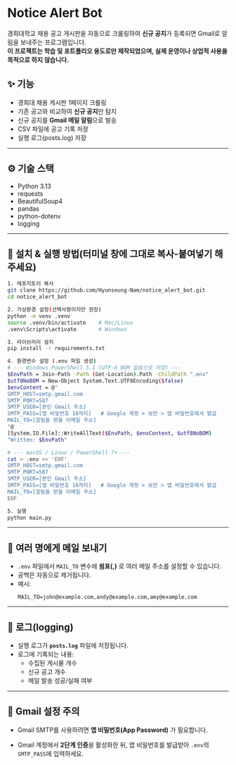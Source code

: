 ﻿# Notice Alert Bot

경희대학교 채용 공고 게시판을 자동으로 크롤링하여 **신규 공지**가 등록되면 Gmail로 알림을 보내주는 프로그램입니다.  
**이 프로젝트는 학습 및 포트폴리오 용도로만 제작되었으며, 실제 운영이나 상업적 사용을 목적으로 하지 않습니다.**

## ✨ 기능

- 경희대 채용 게시판 1페이지 크롤링
- 기존 공고와 비교하여 **신규 공지**만 탐지
- 신규 공지를 **Gmail 메일 알림**으로 발송
- CSV 파일에 공고 기록 저장
- 실행 로그(posts.log) 저장

---

## ⚙️ 기술 스택

- Python 3.13
- requests
- BeautifulSoup4
- pandas  
- python-dotenv
- logging

---

## 🚀 설치 & 실행 방법(터미널 창에 그대로 복사-붙여넣기 해주세요)
```bash
1. 레포지토리 복사
git clone https://github.com/Hyunseung-Nam/notice_alert_bot.git
cd notice_alert_bot

2. 가상환경 설정(선택사항이지만 권장)
python -m venv .venv
source .venv/bin/activate    # Mac/Linux
.venv\Scripts\activate       # Windows

3. 라이브러리 설치
pip install -r requirements.txt

4. 환경변수 설정 (.env 파일 생성)
# --- Windows PowerShell 5.1 (UTF-8 BOM 없음으로 저장) ---
$EnvPath = Join-Path -Path (Get-Location).Path -ChildPath ".env"
$utf8NoBOM = New-Object System.Text.UTF8Encoding($false)
$envContent = @"
SMTP_HOST=smtp.gmail.com
SMTP_PORT=587
SMTP_USER=[본인 Gmail 주소]
SMTP_PASS=[앱 비밀번호 16자리]   # Google 계정 > 보안 > 앱 비밀번호에서 발급
MAIL_TO=[알림을 받을 이메일 주소]
"@
[System.IO.File]::WriteAllText($EnvPath, $envContent, $utf8NoBOM)
"Written: $EnvPath"

# --- macOS / Linux / PowerShell 7+ ---
cat > .env << 'EOF'
SMTP_HOST=smtp.gmail.com
SMTP_PORT=587
SMTP_USER=[본인 Gmail 주소]
SMTP_PASS=[앱 비밀번호 16자리]   # Google 계정 > 보안 > 앱 비밀번호에서 발급
MAIL_TO=[알림을 받을 이메일 주소]
EOF

5. 실행
python main.py
```

---

## 📧 여러 명에게 메일 보내기

- `.env` 파일에서 `MAIL_TO` 변수에 **쉼표(,)** 로 여러 메일 주소를 설정할 수 있습니다.  
- 공백은 자동으로 제거됩니다.  
- 예시:  
    ```env
    MAIL_TO=john@example.com,andy@example.com,amy@example.com

---

## 📝 로그(logging)

- 실행 로그가 **`posts.log`** 파일에 저장됩니다.    
- 로그에 기록되는 내용:  
  - 수집된 게시물 개수  
  - 신규 공고 개수  
  - 메일 발송 성공/실패 여부

---

## 🔐 Gmail 설정 주의

- Gmail SMTP를 사용하려면 **앱 비밀번호(App Password)** 가 필요합니다.  

- Gmail 계정에서 **2단계 인증**을 활성화한 뒤, 앱 비밀번호를 발급받아 `.env`의 `SMTP_PASS`에 입력하세요.  



